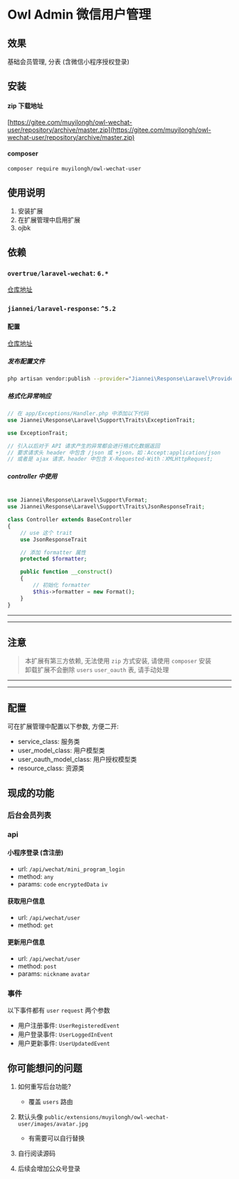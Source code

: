 # Owl Admin 微信用户管理

## 效果

基础会员管理, 分表 (含微信小程序授权登录)

## 安装

#### zip 下载地址

[https://gitee.com/muyilongh/owl-wechat-user/repository/archive/master.zip](https://gitee.com/muyilongh/owl-wechat-user/repository/archive/master.zip)

#### composer

```bash
composer require muyilongh/owl-wechat-user
```

## 使用说明

1. 安装扩展
2. 在扩展管理中启用扩展
3. ojbk

## 依赖

### `overtrue/laravel-wechat`: `6.*`
[仓库地址](https://github.com/overtrue/laravel-wechat)

### `jiannei/laravel-response`: `^5.2`

#### 配置

[仓库地址](https://github.com/jiannei/laravel-response)

##### 发布配置文件

```bash
php artisan vendor:publish --provider="Jiannei\Response\Laravel\Providers\LaravelServiceProvider"
```

##### 格式化异常响应

```php
// 在 app/Exceptions/Handler.php 中添加以下代码
use Jiannei\Response\Laravel\Support\Traits\ExceptionTrait;

use ExceptionTrait;

// 引入以后对于 API 请求产生的异常都会进行格式化数据返回
// 要求请求头 header 中包含 /json 或 +json，如：Accept:application/json
// 或者是 ajax 请求，header 中包含 X-Requested-With：XMLHttpRequest;
```

##### controller 中使用

```php

use Jiannei\Response\Laravel\Support\Format;
use Jiannei\Response\Laravel\Support\Traits\JsonResponseTrait;

class Controller extends BaseController
{
    // use 这个 trait
    use JsonResponseTrait

    // 添加 formatter 属性
    protected $formatter;

    public function __construct()
    {
        // 初始化 formatter
        $this->formatter = new Format();
    }
}
```


***
***

## 注意

> 本扩展有第三方依赖, 无法使用 `zip` 方式安装, 请使用 `composer` 安装 <br>
> 卸载扩展不会删除 `users` `user_oauth` 表, 请手动处理

***
***

## 配置

可在扩展管理中配置以下参数, 方便二开:

- service_class: 服务类
- user_model_class: 用户模型类
- user_oauth_model_class: 用户授权模型类
- resource_class: 资源类

## 现成的功能

### 后台会员列表

### api

#### 小程序登录 (含注册)

- url: `/api/wechat/mini_program_login`
- method: `any`
- params: `code` `encryptedData` `iv`

#### 获取用户信息

- url: `/api/wechat/user`
- method: `get`

#### 更新用户信息

- url: `/api/wechat/user`
- method: `post`
- params: `nickname` `avatar`

### 事件

以下事件都有 `user` `request` 两个参数

- 用户注册事件: `UserRegisteredEvent`
- 用户登录事件: `UserLoggedInEvent`
- 用户更新事件: `UserUpdatedEvent`

## 你可能想问的问题

1. 如何重写后台功能?
    - 覆盖 `users` 路由

2. 默认头像 `public/extensions/muyilongh/owl-wechat-user/images/avatar.jpg`
    - 有需要可以自行替换

3. 自行阅读源码
4. 后续会增加公众号登录
